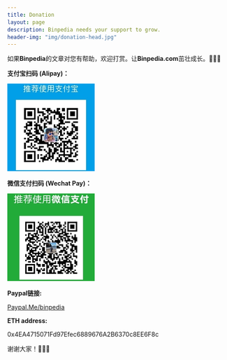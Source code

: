 ```yaml
---
title: Donation
layout: page
description: Binpedia needs your support to grow.
header-img: "img/donation-head.jpg" 
---
```



如果**Binpedia**的文章对您有帮助，欢迎打赏。让**Binpedia.com**茁壮成长。🌱🌱🌱

**支付宝扫码 (Alipay)：**

![](img/donation-alipay.png)

**微信支付扫码 (Wechat Pay)：**

![](img/donation-wechat.png)

**Paypal链接:**

[Paypal.Me/binpedia](https://PayPal.Me/binpedia)

**ETH address:**

0x4EA4715071Fd97Efec6889676A2B6370c8EE6F8c

谢谢大家！🙏🙏🙏

<div id="amzn-assoc-ad-e54c3650-ce04-48bf-8273-42419a6beb26"></div><script async src="//z-na.amazon-adsystem.com/widgets/onejs?MarketPlace=US&adInstanceId=e54c3650-ce04-48bf-8273-42419a6beb26"></script>
